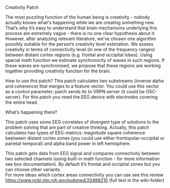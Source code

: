 Creativity Patch

The most puzzling function of the human being is creativity - nobody actually knows what's happening while we are creating something new. That’s why it’s easy to understand that brain mechanisms underlying this process are extremely vague - there is no one clear hypothesis about it. However, after analyzing relevant literature, we’ve chosen one algorithm possibly suitable for the person’s creativity level estimation. We assess creativity in terms of connectivity level (in one of the frequency ranges) between distant cortex regions (e.g. frontal and occipital lobes). Using special math function we estimate synchronicity of waves in such regions. If these waves are synchronised, we propose that these regions are working together providing creativity function for the brain.


How to use this patch?
This patch calculates two substreams (inverse alpha and coherence) that merges to a feature vector. 
You could use this vector as a control parameter; patch sends its to VRPN server (it could be OSC-server).
For this patch you need  the EEG device with electrodes covering the entire head.

What’s happening there?

This patch uses some EEG correlates of divergent type of solutions to the problem solving that are part of creative thinking.
Actually, this patch calculates two types of EEG-metrics: magnitude square coherence beetween distant cortex zones 
(you could use either frontopolar-occipital or parietal-temporal) and alpha band power in left hemisphere.

This patch gets data from EEG signal and compares connectivity between two selected channels (using built-in math function - for more information see box documentation). By default it’s frontal and occipital zones but you can choose other variants.  
For more ideas which cortex areas connectivity you can use see this review 
https://www.ncbi.nlm.nih.gov/pubmed/20488210 (full text in the wiki-folder)
